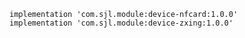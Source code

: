 

	implementation 'com.sjl.module:device-nfcard:1.0.0'
	implementation 'com.sjl.module:device-zxing:1.0.0'
